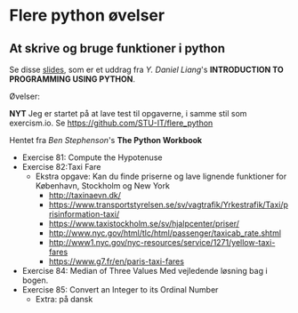 # Flere python øvelser

## At skrive og bruge funktioner i python

Se disse [slides](https://docs.google.com/a/magnussons.dk/presentation/d/11v-mthnyOxFwo-hcU2eJ2XRRWTYCsMYMGWjm3h2j20E/edit?usp=sharing), som er et uddrag fra _Y. Daniel Liang_'s **INTRODUCTION TO PROGRAMMING USING PYTHON**.  

Øvelser: 

**NYT** Jeg er startet på at lave test til opgaverne, i samme stil som exercism.io. Se <https://github.com/STU-IT/flere_python>

Hentet fra _Ben Stephenson_'s **The Python Workbook**
*  Exercise 81: Compute the Hypotenuse
*  Exercise 82:Taxi Fare
   -  Ekstra opgave: Kan du finde priserne og lave lignende funktioner for København, Stockholm og New York
      +  <http://taxinaevn.dk/>
      +  <https://www.transportstyrelsen.se/sv/vagtrafik/Yrkestrafik/Taxi/prisinformation-taxi/>
      +  <https://www.taxistockholm.se/sv/hjalpcenter/priser/>
      +  <http://www.nyc.gov/html/tlc/html/passenger/taxicab_rate.shtml>
      +  <http://www1.nyc.gov/nyc-resources/service/1271/yellow-taxi-fares>
      +  <https://www.g7.fr/en/paris-taxi-fares>
*  Exercise 84: Median of Three Values
   Med vejledende løsning bag i bogen.
*  Exercise 85: Convert an Integer to its Ordinal Number
   -  Extra: på dansk


